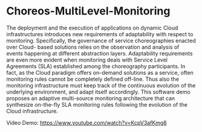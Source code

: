 # Choreos-MultiLevel-Monitoring

The deployment and the execution of applications
on dynamic Cloud infrastructures introduces new requirements
of adaptability with respect to monitoring. Specifically, the
governance of service choreographies enacted over Cloud-
based solutions relies on the observation and analysis of
events happening at different abstraction layers. Adaptability
requirements are even more evident when monitoring deals
with Service Level Agreements (SLA) established among the
choreography participants. In fact, as the Cloud paradigm
offers on-demand solutions as a service, often monitoring rules
cannot be completely defined off-line. Thus also the monitoring
infrastructure must keep track of the continuous evolution
of the underlying environment, and adapt itself accordingly.
This software demo proposes an adaptive multi-source monitoring
architecture that can synthesize on-the-fly SLA monitoring
rules following the evolution of the Cloud infrastructure.

Video Demo: https://www.youtube.com/watch?v=KcpV3afKmg8

